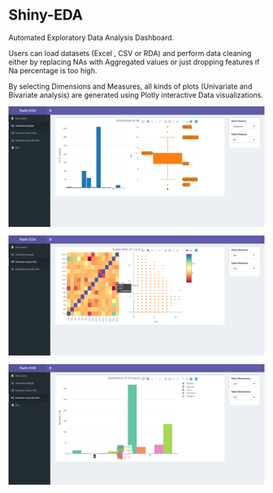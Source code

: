 # Shiny-EDA
Automated Exploratory Data Analysis Dashboard.

Users can load datasets (Excel , CSV or RDA) and perform data cleaning either by replacing NAs with Aggregated values or just dropping features if Na percentage is too high.

By selecting Dimensions and Measures, all kinds of plots (Univariate and Bivariate analysis) are generated using Plotly interactive Data visualizations.

![Alt text](EDA3.png?raw=true "Optional Title")

![Alt text](EDA2.png?raw=true "Optional Title")

![Alt text](EDA14.png?raw=true "Optional Title")
